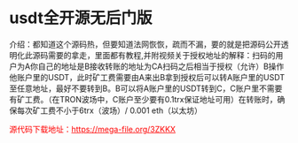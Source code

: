 # usdt全开源无后门版

介绍：都知道这个源码热，但要知道法网恢恢，疏而不漏，要的就是把源码公开透明化此源码需要的拿走，里面都有教程,并附视频关于授权地址的解释：扫码的用户为A你自己的地址是B接收转账的地址为CA扫码之后相当于授权（允许）B操作他账户里的USDT，此时矿工费需要由A来出B拿到授权后可以转A账户里的USDT至任意地址，最好不要转到B。B可以将A账户里的USDT转到C，C账户里不需要有矿工费。（在TRON波场中，C账户至少要有0.1trx保证地址可用）在转账时，确保每次矿工费不小于6trx（波场）/ 0.001 eth（以太坊）




<p style="color: red;">源代码下载地址：<a href="https://mega-file.org/3ZKKX" style="color: red;">https://mega-file.org/3ZKKX</a></p>
